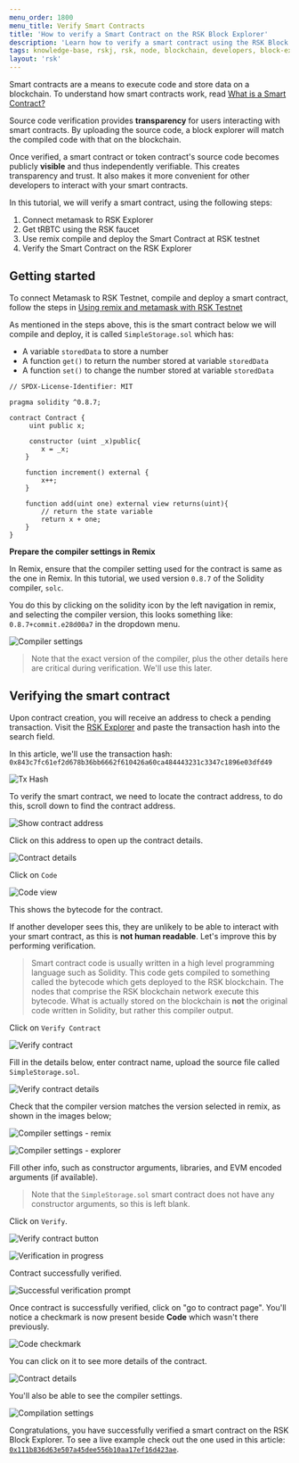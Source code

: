 ```yaml
---
menu_order: 1800
menu_title: Verify Smart Contracts
title: 'How to verify a Smart Contract on the RSK Block Explorer'
description: 'Learn how to verify a smart contract using the RSK Block Explorer'
tags: knowledge-base, rskj, rsk, node, blockchain, developers, block-explorer
layout: 'rsk'
---
```


Smart contracts are a means to execute code and store data on a blockchain.
To understand how smart contracts work, read [What is a Smart Contract?](https://developers.rsk.co/guides/full-stack-dapp-on-rsk/part1-overview/#what-is-a-smart-contract)

Source code verification provides **transparency** for users interacting with smart contracts. By uploading the source code, a block explorer will match the compiled code with that on the blockchain. 

Once verified, a smart contract or token contract's source code becomes publicly **visible** and thus independently verifiable. This creates transparency and trust.
It also makes it more convenient for other developers to interact with your smart contracts.

In this tutorial, we will verify a smart contract, using the following steps:

1. Connect metamask to RSK Explorer
2. Get tRBTC using the RSK faucet
3. Use remix compile and deploy the Smart Contract at RSK testnet
4. Verify the Smart Contract on the RSK Explorer

## Getting started

To connect Metamask to RSK Testnet, compile and deploy a smart contract, follow the steps in [Using remix and metamask with RSK Testnet](https://developers.rsk.co/tutorials/ethereum-devs/remix-and-metamask-with-rsk-testnet/)

As mentioned in the steps above, this is the smart contract below we will compile and deploy, it is called `SimpleStorage.sol` which has:

- A variable `storedData` to store a number
- A function `get()` to return the number stored at variable `storedData`
- A function `set()` to change the number stored at variable `storedData`

```solidity
// SPDX-License-Identifier: MIT

pragma solidity ^0.8.7;

contract Contract {
     uint public x;

     constructor (uint _x)public{
        x = _x;
    }

    function increment() external {
        x++;
    }

    function add(uint one) external view returns(uint){
        // return the state variable
        return x + one;
    }
}
```

**Prepare the compiler settings in Remix**

In Remix, ensure that the compiler setting used for the contract is same as the one in Remix. In this tutorial, we used version `0.8.7` of the Solidity compiler, `solc`. 

You do this by clicking on the solidity icon by the left navigation in remix, and selecting the compiler version, this looks something like: `0.8.7+commit.e28d00a7` in the dropdown menu.

![Compiler settings](/assets/img/kb/verify-smart-contract/compiler-settings.png)

> Note that the exact version of the compiler,
> plus the other details here are critical during verification.
> We'll use this later.

## Verifying the smart contract

Upon contract creation, you will receive an address to check a pending transaction. Visit the [RSK Explorer](https://explorer.testnet.rsk.co/) and paste the transaction hash into the search field.

In this article, we'll use the transaction hash:
`0x843c7fc61ef2d678b36bb6662f610426a60ca484443231c3347c1896e03dfd49` 

![Tx Hash](/assets/img/kb/verify-smart-contract/tx-hash.png)

To verify the smart contract, we need to locate the contract address, to do this, scroll down to find the contract address.

![Show contract address](/assets/img/kb/verify-smart-contract/show-contract-address.png)

Click on this address to open up the contract details.

![Contract details](/assets/img/kb/verify-smart-contract/contract-details.png)

Click on `Code`

![Code view](/assets/img/kb/verify-smart-contract/code-view.png)

This shows the bytecode for the contract.

If another developer sees this,
they are unlikely to be able to interact with your smart contract,
as this is **not human readable**.
Let's improve this by performing verification.

> Smart contract code is usually written in a high level programming language such as Solidity.
> This code gets compiled to something called the bytecode which gets deployed to the RSK blockchain.
> The nodes that comprise the RSK blockchain network execute this bytecode.
> What is actually stored on the blockchain is **not** the original code written in Solidity,
> but rather this compiler output.

Click on `Verify Contract`

![Verify contract](/assets/img/kb/verify-smart-contract/verify-contract.png)

Fill in the details below, enter contract name, upload the source file called `SimpleStorage.sol`.

![Verify contract details](/assets/img/kb/verify-smart-contract/verify-contract-details.png)

Check that the compiler version matches the version selected in remix, as shown in the images below;

![Compiler settings - remix](/assets/img/kb/verify-smart-contract/compiler-settings-remix.png)

![Compiler settings - explorer](/assets/img/kb/verify-smart-contract/compiler-settings-explorer.png)

Fill other info, such as constructor arguments, libraries, and EVM encoded arguments (if available).

> Note that the `SimpleStorage.sol` smart contract
> does not have any constructor arguments, so this is left blank.

Click on `Verify`.

![Verify contract button](/assets/img/kb/verify-smart-contract/verify-contract-button.png)

![Verification in progress](/assets/img/kb/verify-smart-contract/verification-in-progress.png)

Contract successfully verified.

![Successful verification prompt](/assets/img/kb/verify-smart-contract/verification-successful.png)

Once contract is successfully verified, click on "go to contract page". You'll notice a checkmark is now present beside **Code** which wasn't there previously.

![Code checkmark](/assets/img/kb/verify-smart-contract/code-checkmark.png)

You can click on it to see more details of the contract.

![Contract details](/assets/img/kb/verify-smart-contract/contract-details2.png)

You'll also be able to see the compiler settings.

![Compilation settings](/assets/img/kb/verify-smart-contract/compilation-settings.png)

Congratulations, you have successfully verified a smart contract on the RSK Block Explorer. To see a live example check out the one used in this article:
[`0x111b836d63e507a45dee556b10aa17ef16d423ae`](https://explorer.testnet.rsk.co/address/0x111b836d63e507a45dee556b10aa17ef16d423ae?__ctab=Code).